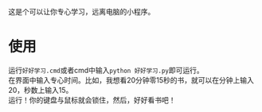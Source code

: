 
这是个可以让你专心学习，远离电脑的小程序。  
# 使用
运行`好好学习.cmd`或者cmd中输入`python 好好学习.py`即可运行。  
在界面中输入专心时间。比如，我想看20分钟零15秒的书，就可以在分钟上输入20，秒数上输入15。  
运行！你的键盘与鼠标就会锁住，然后，好好看书吧！